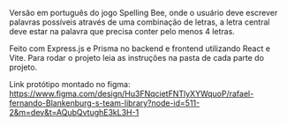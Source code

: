 Versão em português do jogo Spelling Bee, onde o usuário deve escrever palavras possíveis através de uma combinação de letras, a letra central deve estar na palavra que precisa conter pelo menos 4 letras.

Feito com Express.js e Prisma no backend e frontend utilizando React e Vite. Para rodar o projeto leia as instruções na pasta de cada parte do projeto.

Link protótipo montado no figma: https://www.figma.com/design/Hu3FNqcietFNTlyXYWquoP/rafael-fernando-Blankenburg-s-team-library?node-id=511-2&m=dev&t=AQubQvtughE3kL3H-1
